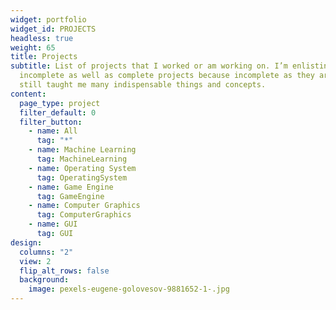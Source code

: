 ```yaml
---
widget: portfolio
widget_id: PROJECTS
headless: true
weight: 65
title: Projects
subtitle: List of projects that I worked or am working on. I’m enlisting my
  incomplete as well as complete projects because incomplete as they are, they
  still taught me many indispensable things and concepts.
content:
  page_type: project
  filter_default: 0
  filter_button:
    - name: All
      tag: "*"
    - name: Machine Learning
      tag: MachineLearning
    - name: Operating System
      tag: OperatingSystem
    - name: Game Engine
      tag: GameEngine
    - name: Computer Graphics
      tag: ComputerGraphics
    - name: GUI
      tag: GUI
design:
  columns: "2"
  view: 2
  flip_alt_rows: false
  background:
    image: pexels-eugene-golovesov-9881652-1-.jpg
---
```

